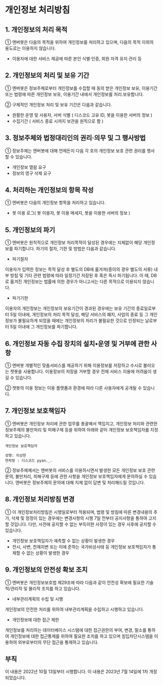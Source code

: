 # 개인정보 처리방침

## 1. 개인정보의 처리 목적
① 엔버봇은 다음의 목적을 위하여 개인정보를 처리하고 있으며, 다음의 목적 이외의 용도로는 이용하지 않습니다.

* 이용자에 대한 서비스 제공에 따른 본인 식별·인증, 회원 자격 유지·관리 등

## 2. 개인정보의 처리 및 보유 기간
① 엔버봇은 정보주체로부터 개인정보를 수집할 때 동의 받은 개인정보 보유, 이용기간 또는 법령에 따른 개인정보 보유, 이용기간 내에서 개인정보를 처리․보유합니다.

② 구체적인 개인정보 처리 및 보유 기간은 다음과 같습니다.

* 원활한 운영 및 사용자, 서버 식별 ( 디스코드 고유 ID, 봇을 이용한 서버의 정보 )
* 수집기간 ( 서비스 종료 시까지 보관을 원칙으로 함 )

## 3. 정보주체와 법정대리인의 권리·의무 및 그 행사방법
① 정보주체는 엔버봇에 대해 언제든지 다음 각 호의 개인정보 보호 관련 권리를 행사할 수 있습니다.

* 개인정보 열람 요구
* 정보의 영구 삭제 요구

## 4. 처리하는 개인정보의 항목 작성
① 엔버봇은 다음의 개인정보 항목을 처리하고 있습니다.

* 봇 이용 로그( 봇 이용자, 봇 이용 메세지, 봇을 이용한 서버의 정보 )

## 5. 개인정보의 파기
① 엔버봇은 원칙적으로 개인정보 처리목적이 달성된 경우에는 지체없이 해당 개인정보를 파기합니다. 파기의 절차, 기한 및 방법은 다음과 같습니다.

* 파기절차

이용자가 입력한 정보는 목적 달성 후 별도의 DB에 옮겨져(종이의 경우 별도의 서류) 내부 방침 및 기타 관련 법령에 따라 일정기간 저장된 후 혹은 즉시 파기됩니다. 이 때, DB로 옮겨진 개인정보는 법률에 의한 경우가 아니고서는 다른 목적으로 이용되지 않습니다.

* 파기기한

이용자의 개인정보는 개인정보의 보유기간이 경과된 경우에는 보유 기간의 종료일로부터 5일 이내에, 개인정보의 처리 목적 달성, 해당 서비스의 폐지, 사업의 종료 등 그 개인정보가 불필요하게 되었을 때에는 개인정보의 처리가 불필요한 것으로 인정되는 날로부터 5일 이내에 그 개인정보를 파기합니다.

## 6. 개인정보 자동 수집 장치의 설치•운영 및 거부에 관한 사항
① 엔버봇 개별적인 맞춤서비스를 제공하기 위해 이용정보를 저장하고 수시로 불러오는 챗봇을 사용합니다. 이용정보의 저장을 거부할 경우 전체 서비스 이용에 어려움이 생길 수 있습니다.

② 챗봇의 이용 정보는 이용 플랫폼과 환경에 따라 다른 사용자에게 공개될 수 있습니다.

## 7. 개인정보 보호책임자
① 엔버봇은 개인정보 처리에 관한 업무를 총괄해서 책임지고, 개인정보 처리와 관련한 정보주체의 불만처리 및 피해구제 등을 위하여 아래와 같이 개인정보 보호책임자를 지정하고 있습니다.

```
개인정보 보호책임자

성명: 이상헌
연락망 : 디스코드 pyan._.
```

② 정보주체께서는 엔버봇의 서비스를 이용하시면서 발생한 모든 개인정보 보호 관련 문의, 불만처리, 피해구제 등에 관한 사항을 개인정보 보호책임자에게 문의하실 수 있습니다. 엔버봇은 정보주체의 문의에 대해 지체 없이 답변 및 처리해드릴 것입니다.

## 8. 개인정보 처리방침 변경
① 이 개인정보처리방침은 시행일로부터 적용되며, 법령 및 방침에 따른 변경내용의 추가, 삭제 및 정정이 있는 경우에는 변경사항의 시행 7일 전부터 공지사항을 통하여 고지할 것입니다. 다만, 사전에 공지할 수 없는 부득이한 사정이 있는 경우 사후에 공지할 수 있습니다.

* 개인정보 보호책임자가 예측할 수 없는 상황이 발생한 경우
* 전시, 사변, 천재지변 또는 이에 준하는 국가비상사태 등 개인정보 보호책임자가 통제할 수 없는 상황이 발생한 경우

## 9. 개인정보의 안전성 확보 조치
① 엔버봇은 개인정보보호법 제29조에 따라 다음과 같이 안전성 확보에 필요한 기술적/관리적 및 물리적 조치를 하고 있습니다.

* 내부관리계획의 수립 및 시행

개인정보의 안전한 처리를 위하여 내부관리계획을 수립하고 시행하고 있습니다.

* 개인정보에 대한 접근 제한

개인정보를 처리하는 데이터베이스 시스템에 대한 접근권한의 부여, 변경, 말소를 통하여 개인정보에 대한 접근통제를 위하여 필요한 조치를 하고 있으며 침입차단시스템을 이용하여 외부로부터의 무단 접근을 통제하고 있습니다.

## 부칙
이 내용은 2022년 10월 13일부터 시행합니다.
이 내용은 2023년 7월 14일에 1차 개정되었습니다.
